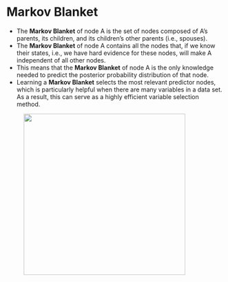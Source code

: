 # Markov Blanket

* The **Markov Blanket** of node A is the set of nodes composed of A’s parents, its children, and its children’s other parents (i.e., spouses).
* The **Markov Blanket** of node A contains all the nodes that, if we know their states, i.e., we have hard evidence for these nodes, will make A independent of all other nodes.
* This means that the **Markov Blanket** of node A is the only knowledge needed to predict the posterior probability distribution of that node.
* Learning a **Markov Blanket** selects the most relevant predictor nodes, which is particularly helpful when there are many variables in a data set. As a result, this can serve as a highly efficient variable selection method.

<figure><img src="https://res.cloudinary.com/dvr3obmlj/image/upload/v1690492939/110_atdy5n.webp" alt="" width="375"><figcaption></figcaption></figure>
